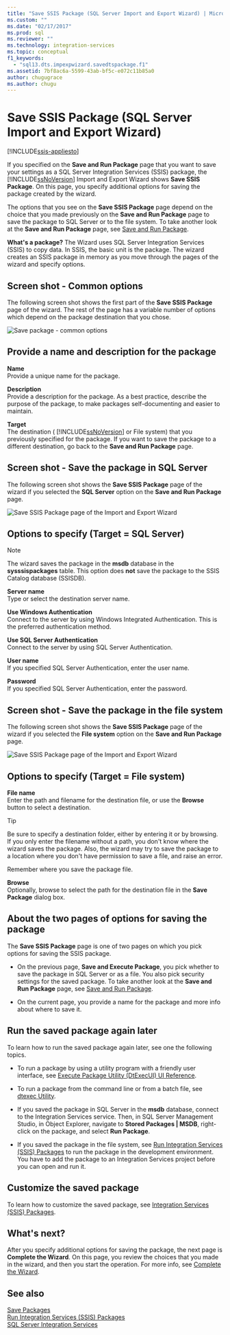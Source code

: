 ```yaml
---
title: "Save SSIS Package (SQL Server Import and Export Wizard) | Microsoft Docs"
ms.custom: ""
ms.date: "02/17/2017"
ms.prod: sql
ms.reviewer: ""
ms.technology: integration-services
ms.topic: conceptual
f1_keywords: 
  - "sql13.dts.impexpwizard.savedtspackage.f1"
ms.assetid: 7bf8ac6a-5599-43ab-bf5c-e072c11b85a0
author: chugugrace
ms.author: chugu
---
```

# Save SSIS Package (SQL Server Import and Export Wizard)

[!INCLUDE[ssis-appliesto](../../includes/ssis-appliesto-ssvrpluslinux-asdb-asdw-xxx.md)]


  If you specified on the **Save and Run Package** page that you want to save your settings as a SQL Server Integration Services (SSIS) package, the [!INCLUDE[ssNoVersion](../../includes/ssnoversion-md.md)] Import and Export Wizard shows **Save SSIS Package**. On this page, you specify additional options for saving the package created by the wizard.  

The options that you see on the **Save SSIS Package** page depend on the choice that you made previously on the **Save and Run Package** page to save the package to SQL Server or to the file system. To take another look at the **Save and Run Package** page, see [Save and Run Package](../../integration-services/import-export-data/save-and-run-package-sql-server-import-and-export-wizard.md).
 
**What's a package?** The Wizard uses SQL Server Integration Services (SSIS) to copy data. In SSIS, the basic unit is the package. The wizard creates an SSIS package in memory as you move through the pages of the wizard and specify options.

## Screen shot - Common options
The following screen shot shows the first part of the **Save SSIS Package** page of the wizard. The rest of the  page has a variable number of options which depend on the package destination that you chose.

![Save package - common options](../../integration-services/import-export-data/media/save-package-common-options.png)

## Provide a name and description for the package  
 **Name**  
 Provide a unique name for the package.  
  
 **Description**  
 Provide a description for the package. As a best practice, describe the purpose of the package, to make packages self-documenting and easier to maintain.  
  
 **Target**  
 The destination ( [!INCLUDE[ssNoVersion](../../includes/ssnoversion-md.md)] or File system) that you previously specified for the package. If you want to save the package to a different destination, go back to the **Save and Run Package** page.

## Screen shot - Save the package in SQL Server

 The following screen shot shows the **Save SSIS Package** page of the wizard if you selected the **SQL Server** option on the **Save and Run Package** page. 
  
![Save SSIS Package page of the Import and Export Wizard](../../integration-services/import-export-data/media/save-package2.png "Save SSIS Package page of the Import and Export Wizard")  

## Options to specify (Target = SQL Server) 

 > [!NOTE]
 > The wizard saves the package in the **msdb** database in the **sysssispackages** table. This option does **not** save the package to the SSIS Catalog database (SSISDB).  
 
 **Server name**  
 Type or select the destination server name.  
   
 **Use Windows Authentication**  
Connect to the server by using Windows Integrated Authentication. This is the preferred authentication method.  
  
 **Use SQL Server Authentication**  
Connect to the server by using SQL Server Authentication.  
  
 **User name**  
If you specified SQL Server Authentication, enter the user name.  
  
 **Password**  
If you specified SQL Server Authentication, enter the password.  
    
## Screen shot - Save the package in the file system
 
The following screen shot shows the **Save SSIS Package** page of the wizard if you selected the **File system** option on the **Save and Run Package** page. 
  
![Save SSIS Package page of the Import and Export Wizard](../../integration-services/import-export-data/media/save-package1.png "Save SSIS Package page of the Import and Export Wizard")  

## Options to specify (Target = File system)

 **File name**  
 Enter the path and filename for the destination file, or use the **Browse** button to select a destination.  
  
> [!TIP]
> Be sure to specify a destination folder, either by entering it or by browsing. If you only enter the filename without a path, you don't know where the wizard saves the package. Also, the wizard may try to save the package to a location where you don't have permission to save a file, and raise an error.  
>   
>  Remember where you save the package file.  
  
 **Browse**  
 Optionally, browse to select the path for the destination file in the **Save Package** dialog box.  

## About the two pages of options for saving the package  
 The **Save SSIS Package** page is one of two pages on which you pick options for saving the SSIS package.  
  
-   On the previous page, **Save and Execute Package**, you pick whether to save the package in SQL Server or as a file. You also pick security settings for the saved package. To take another look at the **Save and Run Package** page, see [Save and Run Package](../../integration-services/import-export-data/save-and-run-package-sql-server-import-and-export-wizard.md).  
  
-   On the current page, you provide a name for the package and more info about where to save it.  
 
## Run the saved package again later  
 To learn how to run the saved package again later, see one the following topics.  
  
-   To run a package by using a utility program with a friendly user interface, see [Execute Package Utility &#40;DtExecUI&#41; UI Reference](../../integration-services/packages/execute-package-utility-dtexecui-ui-reference.md).  
  
-   To run a package from the command line or from a batch file, see [dtexec Utility](../../integration-services/packages/dtexec-utility.md).  
  
-   If you saved the package in SQL Server in the **msdb** database, connect to the Integration Services service. Then, in SQL Server Management Studio, in Object Explorer, navigate to **Stored Packages | MSDB**, right-click on the package, and select **Run Package**.

-   If you saved the package in the file system, see [Run Integration Services (SSIS) Packages](../../integration-services/packages/run-integration-services-ssis-packages.md) to run the package in the development environment. You have to add the package to an Integration Services project before you can open and run it.  

## Customize the saved package  
 To learn how to customize the saved package, see [Integration Services &#40;SSIS&#41; Packages](../../integration-services/integration-services-ssis-packages.md).  
  
## What's next?  
 After you specify additional options for saving the package, the next page is **Complete the Wizard**. On this page, you review the choices that you made in the wizard, and then you start the operation. For more info, see [Complete the Wizard](../../integration-services/import-export-data/complete-the-wizard-sql-server-import-and-export-wizard.md).  
 
## See also  
[Save Packages](../../integration-services/save-packages.md)  
[Run Integration Services (SSIS) Packages](../../integration-services/packages/run-integration-services-ssis-packages.md)  
[SQL Server Integration Services](../../integration-services/sql-server-integration-services.md)
 
 

